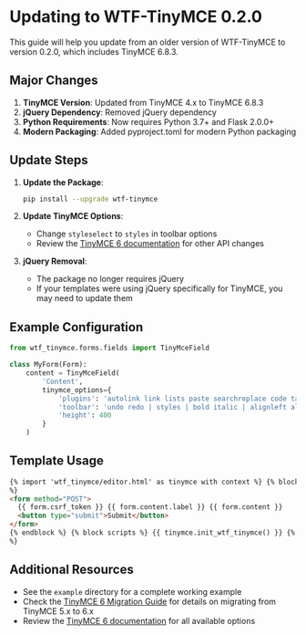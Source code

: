 # Updating to WTF-TinyMCE 0.2.0

This guide will help you update from an older version of WTF-TinyMCE to version 0.2.0, which includes TinyMCE 6.8.3.

## Major Changes

1. **TinyMCE Version**: Updated from TinyMCE 4.x to TinyMCE 6.8.3
2. **jQuery Dependency**: Removed jQuery dependency
3. **Python Requirements**: Now requires Python 3.7+ and Flask 2.0.0+
4. **Modern Packaging**: Added pyproject.toml for modern Python packaging

## Update Steps

1. **Update the Package**:

   ```bash
   pip install --upgrade wtf-tinymce
   ```

2. **Update TinyMCE Options**:

   - Change `styleselect` to `styles` in toolbar options
   - Review the [TinyMCE 6 documentation](https://www.tiny.cloud/docs/tinymce/6/) for other API changes

3. **jQuery Removal**:
   - The package no longer requires jQuery
   - If your templates were using jQuery specifically for TinyMCE, you may need to update them

## Example Configuration

```python
from wtf_tinymce.forms.fields import TinyMceField

class MyForm(Form):
    content = TinyMceField(
        'Content',
        tinymce_options={
            'plugins': 'autolink link lists paste searchreplace code table image',
            'toolbar': 'undo redo | styles | bold italic | alignleft aligncenter alignright | bullist numlist | link image | code',
            'height': 400
        }
    )
```

## Template Usage

```html
{% import 'wtf_tinymce/editor.html' as tinymce with context %} {% block content
%}
<form method="POST">
  {{ form.csrf_token }} {{ form.content.label }} {{ form.content }}
  <button type="submit">Submit</button>
</form>
{% endblock %} {% block scripts %} {{ tinymce.init_wtf_tinymce() }} {% endblock
%}
```

## Additional Resources

- See the `example` directory for a complete working example
- Check the [TinyMCE 6 Migration Guide](https://www.tiny.cloud/docs/tinymce/6/migration-from-5x/) for details on migrating from TinyMCE 5.x to 6.x
- Review the [TinyMCE 6 documentation](https://www.tiny.cloud/docs/tinymce/6/) for all available options
